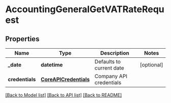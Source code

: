 # AccountingGeneralGetVATRateRequest

## Properties
Name | Type | Description | Notes
------------ | ------------- | ------------- | -------------
**_date** | **datetime** | Defaults to current date | [optional] 
**credentials** | [**CoreAPICredentials**](CoreAPICredentials.md) | Company API credentials | 

[[Back to Model list]](../README.md#documentation-for-models) [[Back to API list]](../README.md#documentation-for-api-endpoints) [[Back to README]](../README.md)



